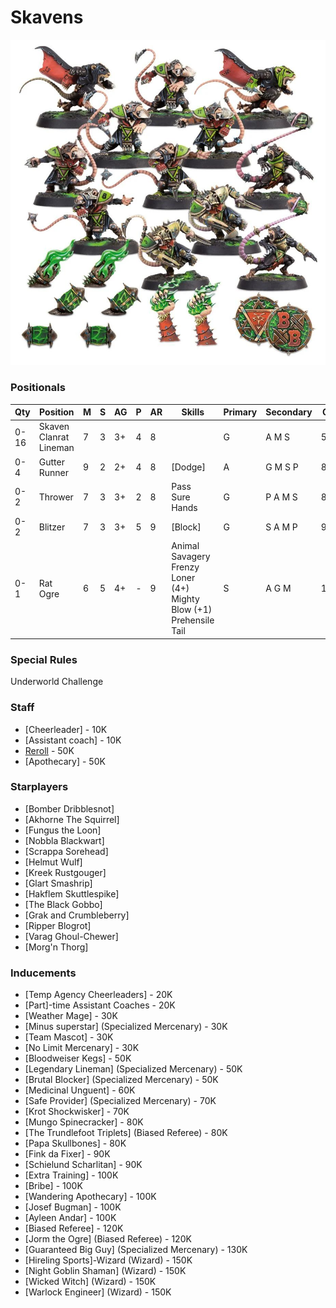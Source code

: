﻿# Skavens

![](../media/teams/BBSkavenTeamLead.jpg)

### Positionals

| Qty  | Position               | M | S | AG | P | AR | Skills                                                                                         | Primary | Secondary | Cost |
| ---- | ---------------------- | - | - | -- | - | -- | ---------------------------------------------------------------------------------------------- | ------- | --------- | ---- |
| 0-16 | Skaven Clanrat Lineman | 7 | 3 | 3+ | 4 | 8  |                                                                                                | G       | A M S     | 50K  |
| 0-4  | Gutter Runner          | 9 | 2 | 2+ | 4 | 8  | [Dodge]                                                                                        | A       | G M S P   | 85K  |
| 0-2  | Thrower                | 7 | 3 | 3+ | 2 | 8  | Pass <br /> Sure Hands                                                                         | G       | P A M S   | 85K  |
| 0-2  | Blitzer                | 7 | 3 | 3+ | 5 | 9  | [Block] <br />                                                                              | G       | S A M P   | 90K  |
| 0-1  | Rat Ogre               | 6 | 5 | 4+ | - | 9  | Animal Savagery <br /> Frenzy <br /> Loner (4+) <br /> Mighty Blow (+1) <br /> Prehensile Tail | S       | A G M     | 150K |

### Special Rules

Underworld Challenge

### Staff

* [Cheerleader] - 10K
* [Assistant coach] - 10K
* [Reroll](s) - 50K
* [Apothecary]  - 50K

### Starplayers

* [Bomber Dribblesnot]    
* [Akhorne The Squirrel]  
* [Fungus the Loon]       
* [Nobbla Blackwart]      
* [Scrappa Sorehead]      
* [Helmut Wulf]           
* [Kreek Rustgouger]      
* [Glart Smashrip]        
* [Hakflem Skuttlespike]  
* [The Black Gobbo]       
* [Grak and Crumbleberry] 
* [Ripper Blogrot]        
* [Varag Ghoul-Chewer]    
* [Morg'n Thorg]          

### Inducements

* [Temp Agency Cheerleaders] - 20K
* [Part]-time Assistant Coaches - 20K
* [Weather Mage] - 30K
* [Minus superstar] (Specialized Mercenary) - 30K
* [Team Mascot] - 30K
* [No Limit Mercenary] - 30K
* [Bloodweiser Kegs] - 50K
* [Legendary Lineman] (Specialized Mercenary) - 50K
* [Brutal Blocker] (Specialized Mercenary) - 50K
* [Medicinal Unguent] - 60K
* [Safe Provider] (Specialized Mercenary) - 70K
* [Krot Shockwisker] - 70K
* [Mungo Spinecracker] - 80K
* [The Trundlefoot Triplets] (Biased Referee) - 80K
* [Papa Skullbones] - 80K
* [Fink da Fixer] - 90K
* [Schielund Scharlitan] - 90K
* [Extra Training] - 100K
* [Bribe] - 100K
* [Wandering Apothecary] - 100K
* [Josef Bugman] - 100K
* [Ayleen Andar] - 100K
* [Biased Referee] - 120K
* [Jorm the Ogre] (Biased Referee) - 120K
* [Guaranteed Big Guy] (Specialized Mercenary) - 130K
* [Hireling Sports]-Wizard (Wizard) - 150K
* [Night Goblin Shaman] (Wizard) - 150K
* [Wicked Witch] (Wizard) - 150K
* [Warlock Engineer] (Wizard) - 150K

